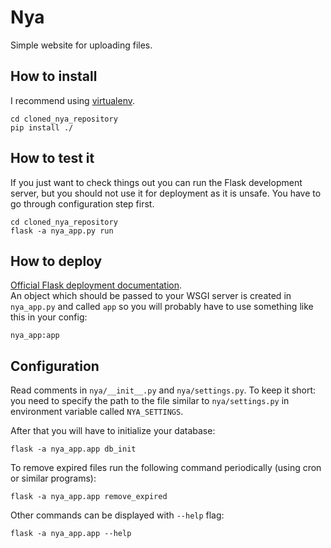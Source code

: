 # Nya
Simple website for uploading files.


## How to install
I recommend using [virtualenv][virtualenv].

    cd cloned_nya_repository
    pip install ./


## How to test it
If you just want to check things out you can run the Flask development server,
but you should not use it for deployment as it is unsafe. You have to go through
configuration step first.

    cd cloned_nya_repository
    flask -a nya_app.py run


## How to deploy
[Official Flask deployment documentation][flask_deploy].  
An object which should be passed to your WSGI server is created in `nya_app.py`
and called `app` so you will probably have to use something like this in your
config:

    nya_app:app


## Configuration
Read comments in `nya/__init__.py` and `nya/settings.py`. To keep it short:
you need to specify the path to the file similar to `nya/settings.py` in
environment variable called `NYA_SETTINGS`.

After that you will have to initialize your database:

	flask -a nya_app.app db_init

To remove expired files run the following command periodically (using cron
or similar programs):

	flask -a nya_app.app remove_expired

Other commands can be displayed with `--help` flag:

	flask -a nya_app.app --help


[virtualenv]: https://virtualenv.pypa.io/en/latest/
[flask_deploy]: http://flask.pocoo.org/docs/dev/deploying/
